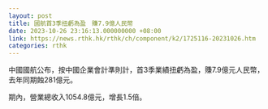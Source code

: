 ```yaml
---
layout: post
title: 國航首3季扭虧為盈　賺7.9億人民幣
date: 2023-10-26 23:16:13.000000000 +08:00
link: https://news.rthk.hk/rthk/ch/component/k2/1725116-20231026.htm
categories: rthk
---
```


中國國航公布，按中國企業會計準則計，首3季業績扭虧為盈，賺7.9億元人民幣，去年同期蝕281億元。

期內，營業總收入1054.8億元，增長1.5倍。
